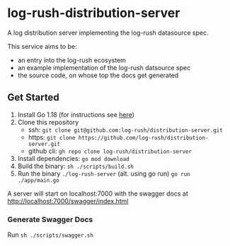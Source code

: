 # log-rush-distribution-server

A log distribution server implementing the log-rush datasource spec.

This service aims to be:
- an entry into the log-rush ecosystem
- an example implementation of the log-rush datsource spec
- the source code, on whose top the docs get generated

## Get Started

1. Install Go 1.18 (for instructions see [here](https://go.dev/doc/install))
2. Clone this repository 
   - ssh: `git clone git@github.com:log-rush/distribution-server.git` 
   - https: `git clone https://github.com/log-rush/distribution-server.git`
   - github cli: `gh repo clone log-rush/distribution-server`
3. Install dependencies: `go mod download`
4. Build the binary: `sh ./scripts/build.sh`
5. Run the binary `./log-rush-server`
(alt. using go run) `go run ./app/main.go`

A server will start on localhost:7000 with the swagger docs at [http://localhost:7000/swagger/index.html](http://localhost:7000/swagger/index.html)

### Generate Swagger Docs

Run `sh ./scripts/swagger.sh`
